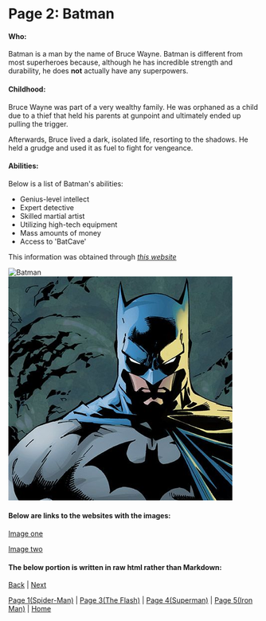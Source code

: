 # Page 2: Batman

#### Who:
Batman is a man by the name of Bruce Wayne.
Batman is different from most superheroes because, although he has
incredible strength and durability, he does **not** actually have any 
superpowers.

#### Childhood:
Bruce Wayne was part of a very wealthy family. He was orphaned as a 
child due to a thief that held his parents at gunpoint and ultimately 
ended up pulling the trigger. 

Afterwards, Bruce lived a dark, isolated life, resorting to the shadows. He held 
a grudge and used it as fuel to fight for vengeance.

#### Abilities:
Below is a list of Batman's abilities:

* Genius-level intellect
* Expert detective
* Skilled martial artist
* Utilizing high-tech equipment
* Mass amounts of money
* Access to 'BatCave'

This information was obtained through [*this website*](https://en.wikipedia.org/wiki/Batman)

![Batman](https://static.wikia.nocookie.net/marvel_dc/images/4/4b/Batman_Vol_3_86_Textless.jpg/revision/latest/scale-to-width-down/329?cb=20200502132734)
![Batman staring at you][Batman]

[Batman]: Images/BatmanStaring.jpg

#### Below are links to the websites with the images:
[Image one](https://en.wikipedia.org/wiki/Batman)

[Image two](https://en-nz.eaglemoss.com/hero-collector/dc-comics/dc-comics-graphic-novel-collection)

#### The below portion is written in raw html rather than Markdown:



[Back](Mark1.md) | 
[Next](Mark3.md) 

[Page 1(Spider-Man)](Mark1.md) | 
[Page 3(The Flash)](Mark3.md) | 
[Page 4(Superman)](Mark4.md) | 
[Page 5(Iron Man)](Mark5.md) | 
[Home](README.md)